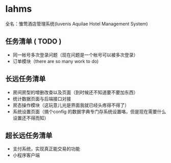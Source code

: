 # Iahms
全名：雏莺酒店管理系统(Iuvenis Aquilae Hotel Management System)

## 任务清单 ( TODO )
* 同一帐号多次登录问题（现在问题是一个帐号可以被多次登录）
* 订单模块（there are so many work to do)

## 长远任务清单
* 房间房型的增删改查以及页面（到时候还不知道要不要加东西） 
* 统计数据页面与后端接口对接 
* 房态操作模块（这玩意儿光是界面我就已经头疼得不得了） 
* 系统设置页面（搞个config 的数据字典专门存系统设置咯，但是现在需要什么设置还不得而知）

## 超长远任务清单
* 支付系统，实现真正能交易的功能 
* 小程序客户端